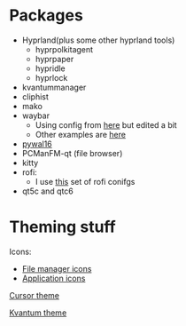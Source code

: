 # Packages
- Hyprland(plus some other hyprland tools)
   - hyprpolkitagent
   - hyprpaper
   - hypridle
   - hyprlock
- kvantummanager
- cliphist
- mako
- waybar
   - Using config from [here](https://github.com/elifouts/Dotfiles) but edited a bit
   - Other examples are [here](https://github.com/Alexays/Waybar/wiki/Examples)
- [pywal16](https://github.com/eylles/pywal16)
- PCManFM-qt (file browser)
- kitty
- rofi:
   - I use [this](https://github.com/adi1090x/rofi/tree/master) set of rofi conifgs
- qt5c and qtc6

# Theming stuff
Icons:
- [File manager icons](https://github.com/vinceliuice/Tela-circle-icon-theme)
- [Application icons](https://www.gnome-look.org/p/1961046)

[Cursor theme](https://github.com/guillaumeboehm/Nordzy-cursors)

[Kvantum theme](https://github.com/GabePoel/KvYaru-Colors)

